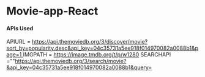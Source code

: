 # Movie-app-React

<h4>APIs Used</h4>
APIURL = <a href="https://api.themoviedb.org/3/discover/movie?sort_by=popularity.desc&api_key=04c35731a5ee918f014970082a0088b1&page=1"> https://api.themoviedb.org/3/discover/movie?sort_by=popularity.desc&api_key=04c35731a5ee918f014970082a0088b1&page=1 </a>
IMGPATH = <a href="https://image.tmdb.org/t/p/w1280">https://image.tmdb.org/t/p/w1280</a>
SEARCHAPI =""<a href="https://api.themoviedb.org/3/search/movie?&api_key=04c35731a5ee918f014970082a0088b1&query=">https://api.themoviedb.org/3/search/movie?&api_key=04c35731a5ee918f014970082a0088b1&query=</a>

